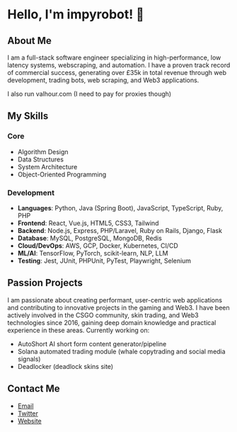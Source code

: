 # Hello, I'm impyrobot! 👋

## About Me

I am a full-stack software engineer specializing in high-performance, low latency systems, webscraping, and automation. I have a proven track record of commercial success, generating over £35k in total revenue through web development, trading bots, web scraping, and Web3 applications.

I also run valhour.com (I need to pay for proxies though)

## My Skills

### Core
- Algorithm Design
- Data Structures
- System Architecture
- Object-Oriented Programming

### Development
- **Languages**: Python, Java (Spring Boot), JavaScript, TypeScript, Ruby, PHP
- **Frontend**: React, Vue.js, HTML5, CSS3, Tailwind
- **Backend**: Node.js, Express, PHP/Laravel, Ruby on Rails, Django, Flask
- **Database**: MySQL, PostgreSQL, MongoDB, Redis
- **Cloud/DevOps**: AWS, GCP, Docker, Kubernetes, CI/CD
- **ML/AI**: TensorFlow, PyTorch, scikit-learn, NLP, LLM
- **Testing**: Jest, JUnit, PHPUnit, PyTest, Playwright, Selenium

## Passion Projects

I am passionate about creating performant, user-centric web applications and contributing to innovative projects in the gaming and Web3. I have been actively involved in the CSGO community, skin trading, and Web3 technologies since 2016, gaining deep domain knowledge and practical experience in these areas.
Currently working on: 
- AutoShort AI short form content generator/pipeline 
- Solana automated trading module (whale copytrading and social media signals)
- Deadlocker (deadlock skins site)

## Contact Me

- [Email](mailto:igalaxyray@gmail.com)
- [Twitter](https://twitter.com/impyrobot)
- [Website](https://impyrobot.github.io/portfolio/)
